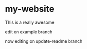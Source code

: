 # my-website

This is a really awesome

edit on example branch

now editing on update-readme branch
